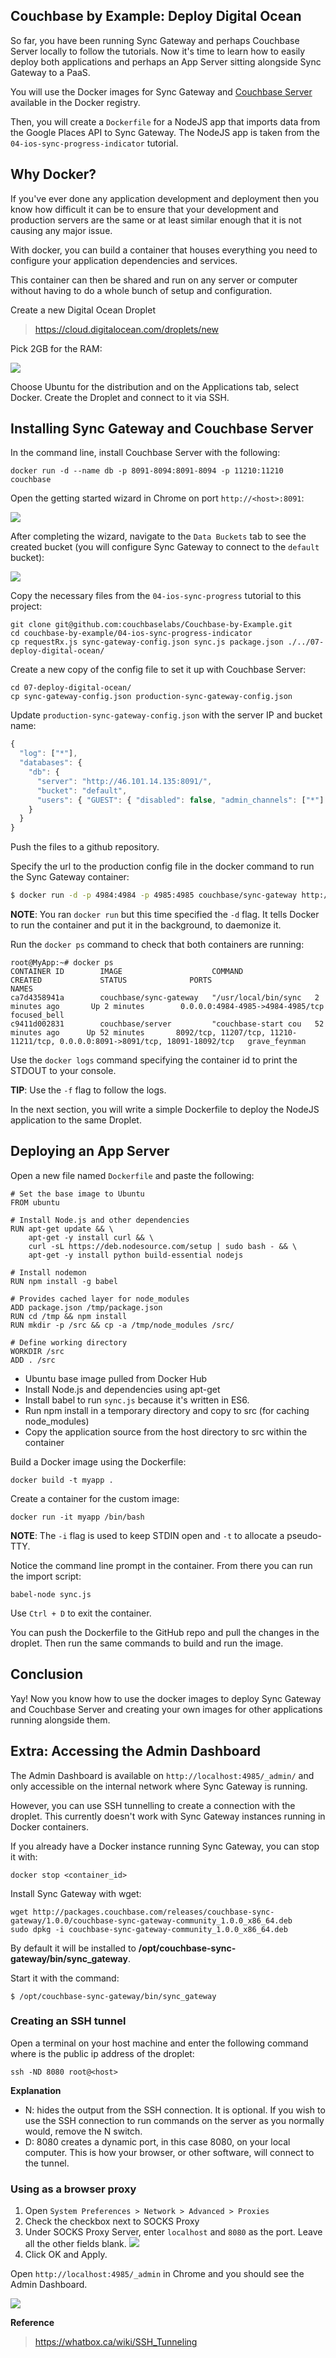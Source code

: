 ## Couchbase by Example: Deploy Digital Ocean

So far, you have been running Sync Gateway and perhaps Couchbase Server locally to follow the tutorials. Now it's time to learn how to easily deploy both applications and perhaps an App Server sitting alongside Sync Gateway to a PaaS.

You will use the Docker images for Sync Gateway and [Couchbase Server](https://registry.hub.docker.com/u/couchbase/server/) available in the Docker registry.

Then, you will create a `Dockerfile` for a NodeJS app that imports data from the Google Places API to Sync Gateway. The NodeJS app is taken from the `04-ios-sync-progress-indicator` tutorial.

## Why Docker?

If you've ever done any application development and deployment then you know how difficult it can be to ensure that your development and production servers are the same or at least similar enough that it is not causing any major issue.

With docker, you can build a container that houses everything you need to configure your application dependencies and services.

This container can then be shared and run on any server or computer without having to do a whole bunch of setup and configuration.

Create a new Digital Ocean Droplet

> https://cloud.digitalocean.com/droplets/new

Pick 2GB for the RAM:

![](http://cl.ly/image/2D2w0H0a0a2W/Screen%20Shot%202015-07-08%20at%2009.27.21.png)

Choose Ubuntu for the distribution and on the Applications tab, select Docker. Create the Droplet and connect to it via SSH.

## Installing Sync Gateway and Couchbase Server

In the command line, install Couchbase Server with the following:

```
docker run -d --name db -p 8091-8094:8091-8094 -p 11210:11210 couchbase
```

Open the getting started wizard in Chrome on port `http://<host>:8091`:

![](http://cl.ly/image/2o07072W1l3T/Screen%20Shot%202015-07-08%20at%2009.47.34.png)

After completing the wizard, navigate to the `Data Buckets` tab to see the created bucket (you will configure Sync Gateway to connect to the `default` bucket):

![](http://cl.ly/image/0s1f3m2O1v1r/Screen%20Shot%202015-07-08%20at%2009.48.47.png)

Copy the necessary files from the `04-ios-sync-progress` tutorial to this project:

```
git clone git@github.com:couchbaselabs/Couchbase-by-Example.git
cd couchbase-by-example/04-ios-sync-progress-indicator
cp requestRx.js sync-gateway-config.json sync.js package.json ./../07-deploy-digital-ocean/
```

Create a new copy of the config file to set it up with Couchbase Server:

```
cd 07-deploy-digital-ocean/
cp sync-gateway-config.json production-sync-gateway-config.json
```

Update `production-sync-gateway-config.json` with the server IP and bucket name:

```javascript
{
  "log": ["*"],
  "databases": {
    "db": {
      "server": "http://46.101.14.135:8091/",
      "bucket": "default",
      "users": { "GUEST": { "disabled": false, "admin_channels": ["*"] } }
    }
  }
}
```

Push the files to a github repository.

Specify the url to the production config file in the docker command to run the Sync Gateway container:

```bash
$ docker run -d -p 4984:4984 -p 4985:4985 couchbase/sync-gateway http://git.io/vq25r
```

**NOTE**: You ran `docker run` but this time specified the `-d` flag. It tells Docker to run the container and put it in the background, to daemonize it.

Run the `docker ps` command to check that both containers are running:

```
root@MyApp:~# docker ps
CONTAINER ID        IMAGE                    COMMAND                CREATED             STATUS              PORTS                                                                           NAMES
ca7d4358941a        couchbase/sync-gateway   "/usr/local/bin/sync   2 minutes ago       Up 2 minutes        0.0.0.0:4984-4985->4984-4985/tcp                                                focused_bell
c9411d002831        couchbase/server         "couchbase-start cou   52 minutes ago      Up 52 minutes       8092/tcp, 11207/tcp, 11210-11211/tcp, 0.0.0.0:8091->8091/tcp, 18091-18092/tcp   grave_feynman
```

Use the `docker logs` command specifying the container id to print the STDOUT to your console.

**TIP**: Use the `-f` flag to follow the logs.

In the next section, you will write a simple Dockerfile to deploy the NodeJS application to the same Droplet.

## Deploying an App Server

Open a new file named `Dockerfile` and paste the following:

```
# Set the base image to Ubuntu
FROM ubuntu

# Install Node.js and other dependencies
RUN apt-get update && \
    apt-get -y install curl && \
    curl -sL https://deb.nodesource.com/setup | sudo bash - && \
    apt-get -y install python build-essential nodejs

# Install nodemon
RUN npm install -g babel

# Provides cached layer for node_modules
ADD package.json /tmp/package.json
RUN cd /tmp && npm install
RUN mkdir -p /src && cp -a /tmp/node_modules /src/

# Define working directory
WORKDIR /src
ADD . /src
```

- Ubuntu base image pulled from Docker Hub
- Install Node.js and dependencies using apt-get
- Install babel to run `sync.js` because it's written in ES6.
- Run npm install in a temporary directory and copy to src (for caching node_modules)
- Copy the application source from the host directory to src within the container

Build a Docker image using the Dockerfile:

```
docker build -t myapp .
```

Create a container for the custom image:
```
docker run -it myapp /bin/bash
```

**NOTE**: The `-i` flag is used to keep STDIN open and `-t` to allocate a pseudo-TTY.

Notice the command line prompt in the container. From there you can run the import script:

```
babel-node sync.js
```

Use `Ctrl + D` to exit the container.

You can push the Dockerfile to the GitHub repo and pull the changes in the droplet. Then run the same commands to build and run the image.

## Conclusion

Yay! Now you know how to use the docker images to deploy Sync Gateway and Couchbase Server and creating your own images for other applications running alongside them.

## Extra: Accessing the Admin Dashboard

The Admin Dashboard is available on `http://localhost:4985/_admin/` and only accessible on the internal network where Sync Gateway is running.

However, you can use SSH tunnelling to create a connection with the droplet. This currently doesn't work with Sync Gateway instances running in Docker containers.

If you already have a Docker instance running Sync Gateway, you can stop it with:

```
docker stop <container_id>
```

Install Sync Gateway with wget:

```
wget http://packages.couchbase.com/releases/couchbase-sync-gateway/1.0.0/couchbase-sync-gateway-community_1.0.0_x86_64.deb
sudo dpkg -i couchbase-sync-gateway-community_1.0.0_x86_64.deb
```

By default it will be installed to **/opt/couchbase-sync-gateway/bin/sync_gateway**.

Start it with the command:

```
$ /opt/couchbase-sync-gateway/bin/sync_gateway
```

### Creating an SSH tunnel

Open a terminal on your host machine and enter the following command where <host> is the public ip address of the droplet:

```
ssh -ND 8080 root@<host>
```

**Explanation**

- N: hides the output from the SSH connection. It is optional. If you wish to use the SSH connection to run commands on the server as you normally would, remove the N switch.
- D: 8080 creates a dynamic port, in this case 8080, on your local computer. This is how your browser, or other software, will connect to the tunnel.

### Using as a browser proxy

1. Open `System Preferences > Network > Advanced > Proxies`
2. Check the checkbox next to SOCKS Proxy
3. Under SOCKS Proxy Server, enter `localhost` and `8080` as the port. Leave all the other fields blank.
   ![](http://cl.ly/image/2v1l1W002T3T/Screen%20Shot%202015-07-08%20at%2015.02.56.png)
4. Click OK and Apply.

Open `http://localhost:4985/_admin` in Chrome and you should see the Admin Dashboard.

![](http://cl.ly/image/0E0F2b200P0Y/Screen%20Shot%202015-07-08%20at%2015.04.30.png)

**Reference**

> https://whatbox.ca/wiki/SSH_Tunneling
